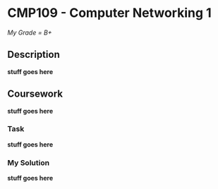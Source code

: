 # CMP109 - Computer Networking 1 

*My Grade = B+*

## Description

**stuff goes here**

## Coursework

**stuff goes here**

### Task

**stuff goes here**

### My Solution

**stuff goes here**

